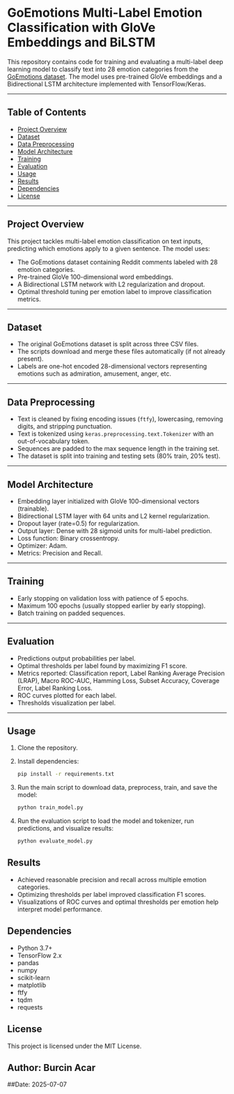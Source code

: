# GoEmotions Multi-Label Emotion Classification with GloVe Embeddings and BiLSTM

This repository contains code for training and evaluating a multi-label deep learning model to classify text into 28 emotion categories from the [GoEmotions dataset](https://github.com/google-research/google-research/tree/master/goemotions). The model uses pre-trained GloVe embeddings and a Bidirectional LSTM architecture implemented with TensorFlow/Keras.

---

## Table of Contents

- [Project Overview](#project-overview)  
- [Dataset](#dataset)  
- [Data Preprocessing](#data-preprocessing)  
- [Model Architecture](#model-architecture)  
- [Training](#training)  
- [Evaluation](#evaluation)  
- [Usage](#usage)  
- [Results](#results)  
- [Dependencies](#dependencies)  
- [License](#license)  

---

## Project Overview

This project tackles multi-label emotion classification on text inputs, predicting which emotions apply to a given sentence. The model uses:

- The GoEmotions dataset containing Reddit comments labeled with 28 emotion categories.
- Pre-trained GloVe 100-dimensional word embeddings.
- A Bidirectional LSTM network with L2 regularization and dropout.
- Optimal threshold tuning per emotion label to improve classification metrics.

---

## Dataset

- The original GoEmotions dataset is split across three CSV files.  
- The scripts download and merge these files automatically (if not already present).  
- Labels are one-hot encoded 28-dimensional vectors representing emotions such as admiration, amusement, anger, etc.

---

## Data Preprocessing

- Text is cleaned by fixing encoding issues (`ftfy`), lowercasing, removing digits, and stripping punctuation.  
- Text is tokenized using `keras.preprocessing.text.Tokenizer` with an out-of-vocabulary token.  
- Sequences are padded to the max sequence length in the training set.  
- The dataset is split into training and testing sets (80% train, 20% test).

---

## Model Architecture

- Embedding layer initialized with GloVe 100-dimensional vectors (trainable).  
- Bidirectional LSTM layer with 64 units and L2 kernel regularization.  
- Dropout layer (rate=0.5) for regularization.  
- Output layer: Dense with 28 sigmoid units for multi-label prediction.  
- Loss function: Binary crossentropy.  
- Optimizer: Adam.  
- Metrics: Precision and Recall.

---

## Training

- Early stopping on validation loss with patience of 5 epochs.  
- Maximum 100 epochs (usually stopped earlier by early stopping).  
- Batch training on padded sequences.

---

## Evaluation

- Predictions output probabilities per label.  
- Optimal thresholds per label found by maximizing F1 score.  
- Metrics reported: Classification report, Label Ranking Average Precision (LRAP), Macro ROC-AUC, Hamming Loss, Subset Accuracy, Coverage Error, Label Ranking Loss.  
- ROC curves plotted for each label.  
- Thresholds visualization per label.

---

## Usage

1. Clone the repository.

2. Install dependencies:

   ```bash
   pip install -r requirements.txt

3. Run the main script to download data, preprocess, train, and save the model:

   ```bash
   python train_model.py

4. Run the evaluation script to load the model and tokenizer, run predictions, and visualize results:

   ```bash
   python evaluate_model.py

## Results
- Achieved reasonable precision and recall across multiple emotion categories.
- Optimizing thresholds per label improved classification F1 scores.
- Visualizations of ROC curves and optimal thresholds per emotion help interpret model performance.

## Dependencies
- Python 3.7+
- TensorFlow 2.x
- pandas
- numpy
- scikit-learn
- matplotlib
- ftfy
- tqdm
- requests

## License
This project is licensed under the MIT License.

## Author: Burcin Acar

##Date: 2025-07-07
